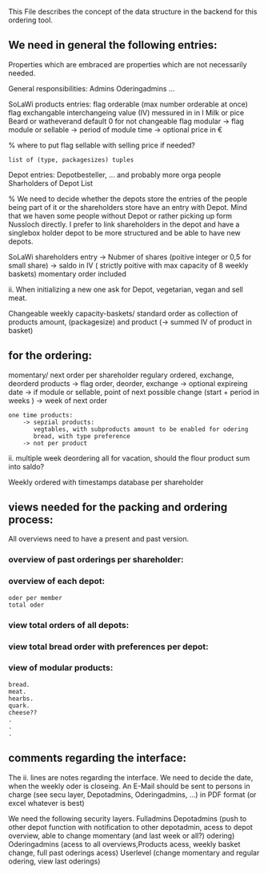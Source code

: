 This File describes the concept of the data structure in the backend for this ordering tool.

## We need in general the following entries:
Properties which are embraced are properties which are not necessarily needed.

General responsibilities:
	Admins
	Oderingadmins ...

SoLaWi products entries:
	flag orderable
	(max number orderable at once)
	flag exchangable
	interchangeing value (IV) messured in in l Milk or pice Beard or watheverand default 0 for not changeable
	flag modular 
		-> flag module or sellable
		-> period of module time
		-> optional price in €

% where to put flag sellable with selling price if needed?

	list of (type, packagesizes) tuples

Depot entries:
	Depotbesteller, ... and probably more orga people
	Sharholders of Depot List

% We need to decide whether the depots store the entries of the people being part of it or the shareholders store have an entry with Depot. Mind that we haven some people without Depot or rather picking up form Nussloch directly. I prefer to link shareholders in the depot and have a singlebox holder depot to be more structured and be able to have new depots.

SoLaWi shareholders entry
	-> Nubmer of shares (poitive integer or 0,5 for small share)
	-> saldo in IV ( strictly poitive with max capacity of 8 weekly baskets) momentary order included 

ii. When initializing a new one ask for Depot, vegetarian, vegan and sell meat.
	

Changeable weekly capacity-baskets/ standard order as collection of products
	amount, (packagesize) and product
	(-> summed IV of product in basket)
	
	
## for the ordering:
momentary/ next order per shareholder
	regulary ordered, exchange, deorderd products 
		-> flag order, deorder, exchange
		-> optional expireing date
		-> if module or sellable, point of next possible change (start + period in weeks )
		-> week of next order

	one time products:
		-> sepzial products: 
		   vegtables, with subproducts amount to be enabled for odering
		   bread, with type preference
		-> not per product

ii. multiple week deordering all for vacation, should the flour product sum into saldo?

Weekly ordered with timestamps database per shareholder

## views needed for the packing and ordering process:
 All overviews need to have a present and past version.
### overview of past orderings per shareholder: 

### overview of each depot:
	oder per member
	total oder 

### view total orders of all depots:

### view total bread order with preferences per depot:

### view of modular products:
	bread.
	meat.
	hearbs.
	quark.
	cheese??
	.
	.
	.


## comments regarding the interface:

The ii. lines are notes regarding the interface.
We need to decide the date, when the weekly oder is closeing.
An E-Mail should be sent to persons in charge (see secu layer, Depotadmins, Oderingadmins, ...) in PDF format (or excel whatever is best)

We need the following security layers.
	Fulladmins
	Depotadmins (push to other depot function with notification to other depotadmin, acess to depot overview, able to change momentary (and last week or all?) odering)
	Oderingadmins (acess to all overviews,Products acess, weekly basket change, full past oderings acess)
	Userlevel (change momentary and regular odering, view last oderings)

